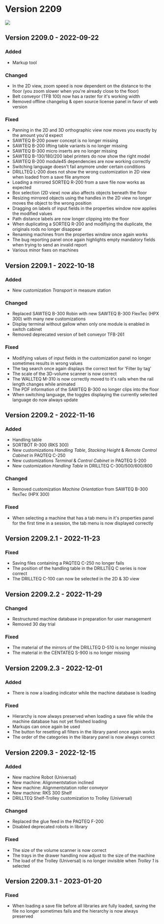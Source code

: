 # Version 2209

![](../../../.gitbook/assets/2209.png)

## Version 2209.0 - 2022-09-22

### Added

* Markup tool

### Changed

* In the 2D view, zoom speed is now dependent on the distance to the floor (you zoom slower when you're already close to the floor)
* Belt conveyor (TFB 100) now has a raster for it's working width
* Removed offline changelog & open source license panel in favor of web version

### Fixed

* Panning in the 2D and 3D orthographic view now moves you exactly by the amount you'd expect
* SAWTEQ B-200 power concept is no longer missing
* SAWTEQ B-200 lifting table variants is no longer missing
* SAWTEQ B-300 micro inserts are no longer missing
* SAWTEQ B-130/180/200 label printers do now show the right model
* SAWTEQ B-200 module45 dependencies are now working correctly
* Switching language doesn't fail anymore under certain conditions
* DRILLTEQ L-200 does not show the wrong customization in 2D view when loaded from a save file anymore
* Loading a mirrored SORTEQ R-200 from a save file now works as expected
* Box selection (2D view) now also affects objects beneath the floor
* Resizing mirrored objects using the handles in the 2D view no longer moves the object to the wrong position
* Dragging on labels of input fields in the properties window now applies the modified values
* Path distance labels are now longer clipping into the floor
* When duplicating a SORTEQ R-200 and modifiying the duplicate, the originals rods no longer disappear
* Renaming machines from the properties window once again works
* The bug reporting panel once again highlights empty mandatory fields when trying to send an invalid report
* Various minor fixes on machines

## Version 2209.1 - 2022-10-18

### Added

* New customization _Transport_ in measure station

### Changed

* Replaced SAWTEQ B-300 Robin with new SAWTEQ B-300 FlexTec (HPX 300) with many new customizations
* Display terminal without gallow when only one module is enabled in switch cabinet
* Removed deprecated version of belt conveyor TFB-261

### Fixed

* Modifying values of input fields in the customization panel no longer sometimes results in wrong values
* The tag search once again displays the correct text for 'Filter by tag'
* The scale of the 3D-volume scanner is now correct
* The WALLTEQ M-310 is now correctly moved to it's rails when the rail length changes while animated
* The PDF information of the SAWTEQ B-300 no longer clips into the floor
* When switching language, the toggles displaying the currently selected language do now always update


## Version 2209.2 - 2022-11-16

### Added

* Handling table
* SORTBOT R-300 (RKS 300)
* New customizations _Handling Table_, _Stacking Height_ & _Remote Control Cabinet_ in PAQTEQ C-250
* New customizations _Terminal_ & _Control Cabinet_ in PAQTEQ S-200
* New customization _Handling Table_ in DRILLTEQ C-300/500/600/800

### Changed

* Removed customization _Machine Orientation_ from SAWTEQ B-300 flexTec (HPX 300)

### Fixed

* When selecting a machine that has a tab menu in it's properties panel for the first time in a session, the tab menu is now displayed correctly

## Version 2209.2.1 - 2022-11-23

### Fixed

* Saving files containing a PAQTEQ C-250 no longer fails
* The position of the handling table in the DRILLTEQ C series is now correct
* The DRILLTEQ C-100 can now be selected in the 2D & 3D view

## Version 2209.2.2 - 2022-11-29

### Changed

* Restructured machine database in preparation for user management
* Removed 30 day trial

### Fixed

* The material of the mirrors of the DRILLTEQ D-510 is no longer missing
* The material in the CENTATEQ S-900 is no longer missing

## Version 2209.2.3 - 2022-12-01

### Added

* There is now a loading indicator while the machine database is loading

### Fixed

* Hierarchy is now always preserved when loading a save file while the machine database has not yet finished loading
* Markups can once again be used
* The button for resetting all filters in the library panel once again works
* The order of the categories in the libarary panel is now always correct

## Version 2209.3 - 2022-12-15

### Added

* New machine Robot (Universal)
* New machine: Alignmentstation inclined
* New machine: Alignmentstation roller conveyor
* New machine: RKS 300 Shelf
* DRILLTEQ Shelf-Trolley customization to Trolley (Universal)

### Changed

* Replaced the glue feed in the PAQTEQ F-200
* Disabled deprecated robots in library

### Fixed

* The size of the volume scanner is now correct
* The trays in the drawer handling now adjust to the size of the machine
* The load of the Trolley (Universal) is no longer invisible when _Trolley 1_ is selected

## Version 2209.3.1 - 2023-01-20

### Fixed

* When loading a save file before all libraries are fully loaded, saving the file no longer sometimes fails and the hierarchy is now always preserved